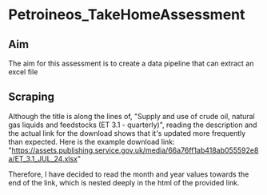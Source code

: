 # Petroineos_TakeHomeAssessment

## Aim

The aim for this assessment is to create a data pipeline that can extract an excel file 

## Scraping

Although the title is along the lines of, "Supply and use of crude oil, natural gas liquids and feedstocks (ET 3.1 - quarterly)", reading the description and the actual link for the download shows that it's updated more frequently than expected. Here is the example download link:
"https://assets.publishing.service.gov.uk/media/66a76ff1ab418ab055592e8a/ET_3.1_JUL_24.xlsx"

Therefore, I have decided to read the month and year values towards the end of the link, which is nested deeply in the html of the provided link. 